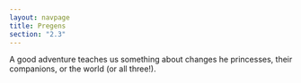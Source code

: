 ```yaml
---
layout: navpage
title: Pregens
section: "2.3"
---
```


A good adventure teaches us something about changes he princesses, their companions, or the world (or all three!).


